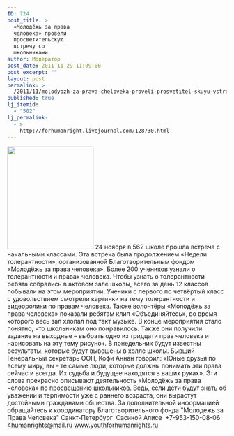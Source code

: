 ```yaml
---
ID: 724
post_title: >
  «Молодёжь за права
  человека» провели
  просветительскую
  встречу со
  школьниками.
author: Модератор
post_date: 2011-11-29 11:09:00
post_excerpt: ""
layout: post
permalink: >
  /2011/11/molodyozh-za-prava-cheloveka-proveli-prosvetitel-skuyu-vstrechu-so-shkol-nikami.html
published: true
lj_itemid:
  - "502"
lj_permalink:
  - >
    http://forhumanright.livejournal.com/128730.html
---
```

<a href="http://pics.livejournal.com/forhumanright/pic/0000kag5/"><img src="http://pics.livejournal.com/forhumanright/pic/0000kag5" width="198" height="235" border='0'/></a> 24 ноября в 562 школе  прошла встреча с начальными классами. Эта встреча была продолжением «Недели толерантности», организованной Благотворительным фондом «Молодёжь за права человека». Более 200 учеников узнали о толерантности и правах человека.
Чтобы узнать о толерантности ребята собрались в актовом зале школы, всего за день 12 классов побывали на этом мероприятии. Ученики с первого по четвёртый класс с удовольствием смотрели картинки на тему толерантности и видеоролики по правам человека. Также волонтёры «Молодёжь за права человека» показали ребятам клип «Объединяйтесь», во время которого весь зал хлопал под такт музыке. В конце мероприятия стало понятно, что школьникам оно понравилось. Также они получили задание на выходные – выбрать одно из тридцати прав человека и нарисовать на эту тему рисунок. В понедельник будут известны результаты, которые будут вывешены в холле школы. 
Бывший Генеральный секретарь ООН, Кофи Аннан говорил: «Юные друзья по всему миру, вы – те самые люди, которые должны понимать эти права сейчас и всегда. Их судьба и будущее находятся в ваших руках». Эти слова прекрасно описывают деятельность «Молодёжь за права  человека» по просвещению школьников. Ведь, если дети будут знать об уважении и терпимости уже с раннего возраста, они вырастут достойными гражданами общества.
За дополнительной информацией обращайтесь к координатору
Благотворительного фонда
"Молодежь за Права Человека" Санкт-Петербург 
Сасиной Алисе 
+7-953-150-08-06 
4humanrights@mail.ru
www.youthforhumanrights.ru